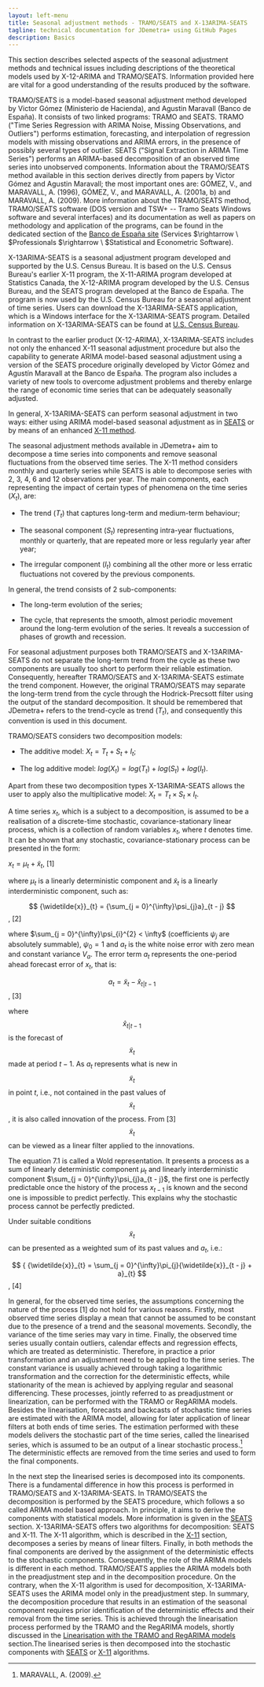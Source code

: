```yaml
---
layout: left-menu
title: Seasonal adjustment methods - TRAMO/SEATS and X-13ARIMA-SEATS
tagline: technical documentation for JDemetra+ using GitHub Pages
description: Basics
---
```

This section describes selected aspects of the seasonal adjustment methods and
technical issues including descriptions of the theoretical models used
by X-12-ARIMA and TRAMO/SEATS. Information provided here are vital for a good understanding of the
results produced by the software.

TRAMO/SEATS is a model-based seasonal adjustment method developed by
Victor Gómez (Ministerio de Hacienda), and Agustin Maravall (Banco de
España). It consists of two linked programs: TRAMO and SEATS. TRAMO
(\"Time Series Regression with ARIMA Noise, Missing Observations, and
Outliers\") performs estimation, forecasting, and interpolation of
regression models with missing observations and ARIMA errors, in the
presence of possibly several types of outlier. SEATS (\"Signal
Extraction in ARIMA Time Series\") performs an ARIMA-based decomposition
of an observed time series into unobserved components. Information about
the TRAMO/SEATS method available in this section derives directly from
papers by Victor Gómez and Agustin Maravall; the most important ones
are: GÓMEZ, V., and MARAVALL, A. (1996), GÓMEZ, V., and MARAVALL, A.
(2001a, b) and MARAVALL, A. (2009). More information about the
TRAMO/SEATS method, TRAMO/SEATS software (DOS version and TSW+ -- Tramo
Seats Windows software and several interfaces) and its documentation as
well as papers on methodology and application of the programs, can be
found in the dedicated section of the [Banco de España site](https://www.bde.es/bde/es/) (Services
$\rightarrow \ $Professionals $\rightarrow \ $Statistical and
Econometric Software).

X-13ARIMA-SEATS is a seasonal adjustment program developed and supported
by the U.S. Census Bureau. It is based on the U.S. Census Bureau\'s
earlier X-11 program, the X-11-ARIMA program developed at Statistics
Canada, the X-12-ARIMA program developed by the U.S. Census Bureau, and
the SEATS program developed at the Banco de España. The program is now
used by the U.S. Census Bureau for a seasonal adjustment of time series.
Users can download the X-13ARIMA-SEATS application, which is a Windows
interface for the X-13ARIMA-SEATS program. Detailed information on
X-13ARIMA-SEATS can be found at [U.S. Census Bureau](https://www.census.gov/).

In contrast to the earlier product (X-12-ARIMA), X-13ARIMA-SEATS
includes not only the enhanced X-11 seasonal adjustment procedure but
also the capability to generate ARIMA model-based seasonal adjustment
using a version of the SEATS procedure originally developed by Victor
Gómez and Agustín Maravall at the Banco de España. The program also
includes a variety of new tools to overcome adjustment problems and
thereby enlarge the range of economic time series that can be adequately
seasonally adjusted.

In general, X-13ARIMA-SEATS can perform seasonal adjustment in two ways:
either using ARIMA model-based seasonal adjustment as in [SEATS](../theory/SA_SEATS.html) or by
means of an enhanced [X-11 method](../theory/SA_X11.html).

The seasonal adjustment methods available in JDemetra+ aim to decompose
a time series into components and remove seasonal fluctuations from the
observed time series. The X-11 method considers monthly and quarterly
series while SEATS is able to decompose series with 2, 3, 4, 6 and 12
observations per year. The main components, each representing the impact
of certain types of phenomena on the time series ($X_{t}$), are:

-   The trend ($T_{t}$) that captures long-term and medium-term behaviour;

-   The seasonal component ($S_{t}$) representing intra-year fluctuations, monthly or quarterly, that are repeated more or less regularly year after year;

-   The irregular component ($I_{t}$) combining all the other more or less erratic fluctuations not covered by the previous components.

In general, the trend consists of 2 sub-components:

-   The long-term evolution of the series;

-   The cycle, that represents the smooth, almost periodic movement around the long-term evolution of the series. It reveals a succession of phases of growth and recession.

For seasonal adjustment purposes both TRAMO/SEATS and X-13ARIMA-SEATS do
not separate the long-term trend from the cycle as these two components
are usually too short to perform their reliable estimation.
Consequently, hereafter TRAMO/SEATS and X-13ARIMA-SEATS estimate the
trend component. However, the original TRAMO/SEATS may separate the
long-term trend from the cycle through the Hodrick-Precsott filter using
the output of the standard decomposition. It should be remembered that
JDemetra+ refers to the trend-cycle as trend ($T_{t}$), and consequently
this convention is used in this document.

TRAMO/SEATS considers two decomposition models:

-   The additive model: $X_{t} = T_{t} + S_{t} + I_{t}$;

-   The log additive model:
     $log(X_{t}) = log(T_{t}) + log(S_{t}) + log(I_{t})$.

Apart from these two decomposition types X-13ARIMA-SEATS allows the user
to apply also the multiplicative
model: $X_{t} = T_{t} \times S_{t} \times I_{t}$.

A time series $x_{t}$, which is a subject to a decomposition, is assumed
to be a realisation of a discrete-time stochastic, covariance-stationary
linear process, which is a collection of random variables
$x_{t}$, where $t$ denotes time. It can be shown that
any stochastic, covariance-stationary process can be presented in the
form:

  
  $x_{t} = \mu_{t} + {\widetilde{x}}_{t}$,   \[1\]
  

where $\mu_{t}$ is a linearly deterministic component and
${\widetilde{x}}_{t}$ is a linearly interderministic component, such as:

  
  $$
  {\widetilde{x}}_{t} = {\sum_{j = 0}^{\infty}\psi_{j}a}_{t - j}
  $$,   \[2\]
  

where $\sum_{j = 0}^{\infty}\psi_{i}^{2} < \infty$ (coefficients
$\psi_{j}$ are absolutely summable), $\psi_{0} = 1$ and $a_{t}$ is the
white noise error with zero mean and constant variance $V_{a}$. The
error term $a_{t}$ represents the one-period ahead forecast error of
$x_{t}$, that is:

  
  $$
  a_{t} = {\widetilde{x}}_{t} - {\widehat{x}}_{t|t - 1}
  $$,   \[3\]
  

where $${\widehat{x}}_{t|t - 1}$$ is the forecast of $${\widetilde{x}}_{t}$$
made at period $t - 1$. As $a_{t}$ represents what is new in $${\widetilde{x}}_{t}$$ in point $t$, i.e., not contained in the past values of $${\widetilde{x}}_{t}$$, it is also called innovation of the process. From \[3\] $${\widetilde{x}}_{t}$$ can be viewed as a linear filter applied to the innovations.

The equation 7.1 is called a Wold representation. It presents a process
as a sum of linearly deterministic component $\mu_{t}$ and linearly
interderministic component $\sum_{j = 0}^{\infty}\psi_{j}a_{t - j}$, the
first one is perfectly predictable once the history of the process
$x_{t - 1}$ is known and the second one is impossible to predict
perfectly. This explains why the stochastic process cannot be perfectly
predicted.

Under suitable conditions $${\widetilde{x}}_{t}$$ can be presented as a weighted sum of its past values and $a_{t}$, i.e.:


  $$
  { {\widetilde{x}}_{t} = \sum_{j = 0}^{\infty}\pi_{j}{\widetilde{x}}_{t - j} + a}_{t}
  $$,   \[4\]


In general, for the observed time series, the assumptions concerning the
nature of the process \[1\] do not hold for various reasons. Firstly,
most observed time series display a mean that cannot be assumed to be
constant due to the presence of a trend and the seasonal movements.
Secondly, the variance of the time series may vary in time. Finally, the
observed time series usually contain outliers, calendar effects and
regression effects, which are treated as deterministic. Therefore, in
practice a prior transformation and an adjustment need to be applied to
the time series. The constant variance is usually achieved through
taking a logarithmic transformation and the correction for the
deterministic effects, while stationarity of the mean is achieved by
applying regular and seasonal differencing. These processes, jointly
referred to as preadjustment or linearization, can be performed with the
TRAMO or RegARIMA models. Besides the linearisation, forecasts and
backcasts of stochastic time series are estimated with the ARIMA model,
allowing for later application of linear filters at both ends of time
series. The estimation performed with these models delivers the
stochastic part of the time series, called the linearised series, which
is assumed to be an output of a linear stochastic process.[^1] The
deterministic effects are removed from the time series and used to form
the final components.

In the next step the linearised series is decomposed into its
components. There is a fundamental difference in how this process is
performed in TRAMO/SEATS and X-13ARIMA-SEATS. In TRAMO/SEATS the
decomposition is performed by the SEATS procedure, which follows a so
called ARIMA model based approach. In principle, it aims to derive the
components with statistical models. More information is given in the [SEATS](..theory/SA_SEATS.html) section.
X-13ARIMA-SEATS offers two algorithms for decomposition: SEATS and X-11.
The X-11 algorithm, which is described in the [X-11](..theory/SA_X11.html) section, decomposes a series by
means of linear filters. Finally, in both methods the final components
are derived by the assignment of the deterministic effects to the
stochastic components. Consequently, the role of the ARIMA models is
different in each method. TRAMO/SEATS applies the ARIMA models both in
the preadjustment step and in the decomposition procedure. On the
contrary, when the X-11 algorithm is used for decomposition,
X-13ARIMA-SEATS uses the ARIMA model only in the preadjustment step. In
summary, the decomposition procedure that results in an estimation of
the seasonal component requires prior identification of the
deterministic effects and their removal from the time series. This is
achieved through the linearisation process performed by the TRAMO and
the RegARIMA models, shortly discussed in the [Linearisation with the TRAMO and RegARIMA models](..theory/SA_lin.html) section.The linearised series is
then decomposed into the stochastic components with [SEATS](..theory/SA_SEATS.html) or
[X-11](..theory/SA_X11.html) algorithms.





[^1]: MARAVALL, A. (2009).

[^2]: DAGUM, E.B. (1980).

[^3]: GÓMEZ, V., and MARAVALL, A. (2001b). Autocorrelation and partial
    autocorrelation functions are described in 7.9.

[^4]: The notation used by TRAMO for the polynomials is different from
    the one commonly used in the literature, for example in HAMILTON,
    J.D. (1994) the AR polynomial is denoted as
    ${\phi\left( B \right) = 1 - \phi}_{1}B + \ldots + \phi_{p}B^{p}$.

[^5]: BOX G.E.P., JENKINS, G.M., and REINSEL, G.C. (2007).

[^6]: KAISER, R., and MARAVALL, A. (1999).

[^7]: '*X-13ARIMA-SEATS Reference Manual*' (2015).

[^8]: In the TRAMO/SEATS method this type of outlier is called a
    transitory change.

[^9]: See GÓMEZ, V., and MARAVALL, A. (1997).

[^10]: Dummy variable is the variable that takes the values 0 or 1 to
    indicate the absence or presence of some effect.

[^11]: GÓMEZ, V., and MARAVALL, A. (2010).

[^12]: Parsimonious models are those which have a great deal of
    explanatory power using a relatively small number of parameters.
    Balanced models are models for which the order of the combined AR
    and differencing operators is equal to the order of the combined MA
    operator (see GÓMEZ, V., and MARAVALL, A. (1997)). A model is said
    to be more balanced than a competing model if the absolute
    difference between the total orders of the AR plus differencing and
    MA operators is smaller for one model than another. For description
    of the Hannan-Rissanen algorithm see HANNAN, E.J., and RISSANEN, J.
    (1982), GÓMEZ, V., and MARAVALL, A. (2001b) and 7.1.1.4.

[^13]: See 7.2.1.4.

[^14]: See 7.1.1.6.

[^15]: GÓMEZ, V., and MARAVALL, A. (2001b).

[^16]: MARAVALL, A. (2000).

[^17]: '*X-13ARIMA-SEATS Reference Manual*' (2015).

[^18]: DAGUM, E.B. (1988).

[^19]: '*X-13ARIMA-SEATS Reference Manual*' (2015).

[^20]: The pre-tested options are: one, eight, and fifteen days before
    Easter.

[^21]: See 7.1.1.2.

[^22]: CHATFIELD, C. (2004).

[^23]: AKAIKE, H. (1973).

[^24]: HURVICH, C.M., and TSAI, C. (1989).

[^25]: HANNAN, E.J., and QUINN, B.G. (1979).

[^26]: SCHWARZ, G. (1978).

[^27]: PEÑA, D. (2001).

[^28]: HANNAN, E.J., and RISSANEN, J. (1982), NEWBOLD, D., and BOS, T.
    (1982).

[^29]: '*X-13ARIMA-SEATS Reference Manual*' (2015).

[^30]: Ibid.

[^31]: In the original software SEATS can be used either with TRAMO,
    operating on the input received from the latter, or alone, fitting
    an ARIMA model to the series.

[^32]: GÓMEZ, V., and MARAVALL, A. (1998).

[^33]: GÓMEZ, V., and MARAVALL, A. (1997).

[^34]: GÓMEZ, V., and MARAVALL, A. (2001a).

[^35]: For description of the spectrum see 7.3.

[^36]: MARAVALL, A. (1995).

[^37]: Description based on KAISER, R., and MARAVALL, A. (2000) and
    MARAVALL, A. (2008c).

[^38]: For details see MARAVALL, A., CAPORELLO, G., PÉREZ, D., and
    LÓPEZ, R. (2014).

[^39]: In JDemetra+ this argument is called *Trend boundary*.

[^40]: The AR roots close to or at the trading day frequency generates a
    stochastic trading day component. A stochastic trading day component
    is always modelled as a stationary ARMA(2,2), where the AR part
    contains the roots close to the TD frequency, and the MA(2) is
    obtained from the model decomposition (MARAVALL, A., and PÉREZ, D.
    (2011)). This component, estimated by SEATS, is not implemented by
    the current version of JDemetra+.

[^41]: The term pseudo-spectrum is used for a non-stationary time
    series, while the term spectrum is used for a stationary time
    series.

[^42]: If the ARIMA model estimated in TRAMO does not accept an
    admissible decomposition, SEATS replaces it with a decomposable
    approximation. The modified model is therefore used to decompose the
    series. There are also other rare situations when the ARIMA model
    chosen by TRAMO is changed by SEATS. It happens when, for example,
    the ARIMA models generate unstable seasonality or produce a
    senseless decomposition. Such examples are discussed by MARAVALL, A.
    (2009).

[^43]: HILLMER, S.C., and TIAO, G.C. (1982).

[^44]: GÓMEZ, V., and MARAVALL, A. (2001a).

[^45]: HILLMER, S.C., and TIAO, G.C. (1982).

[^46]: MARAVALL, A. (1986).

[^47]: Ibid.

[^48]: KAISER, R., and MARAVALL, A. (2000).

[^49]: The choice of the estimation method is controlled by the *Method*
    parameter, explained in the [SEATS specification](../reference-manual/sa-spec-tramo.html) section.

[^50]: MARAVALL, A. (2008c).

[^51]: MARAVALL, A. (1995).

[^52]: MARAVALL, A., and PLANAS, C. (1999).

[^53]: MARAVALL, A. (1998).

[^54]: GÓMEZ, V., and MARAVALL, A. (2001a).

[^55]: Ibid.

[^56]: KAISER, R., and MARAVALL, A. (2000).

[^57]: MARAVALL, A. (1995).

[^58]: MARAVALL, A. (2009).

[^59]: The section is based on KAISER, R., and MARAVALL, A. (2000).

[^60]: See 7.1.2.3. For further details see MARAVALL, A. (2008).

[^61]: This is a general estimation procedure used by the U.S. Census
    Bureau. JDemetra+ does not calculate backcasts for X-13ARIMA-SEATS.

[^62]: GÓMEZ, V., and MARAVALL, A (2001b).

[^63]: In fact, astronomical observations show that the equinox occurs
    on 20 March in most years.

[^64]: In case of SEATS, the properties can be trivially derived from
    the matrix formulation of signal extraction. They are also valid for
    X-11 (additive).

[^65]: HAMILTON, J.D. (1994).

[^66]: Ibid.

[^67]: CHATFIELD, C. (2004).

[^68]: BROCKWELL, P.J., and DAVIS, R.A. (2002).

[^69]: HAMILTON, J.D. (1994).

[^70]: SOKUP, R.J., and FINDLEY, D. F. (1999).

[^71]: BROCKWELL, P.J., and DAVIS, R.A. (2002).

[^72]: For details see BROCKWELL, P.J., and DAVIS, R.A. (2006).

[^73]: BOX, G.E.P., JENKINS, G.M., and REINSEL, G.C. (2007).

[^74]: The proof is given in BROCKWELL, P.J., and DAVIS, R.A. (2006).

[^75]: Ibid.

[^76]: Definition from '*X-12-ARIMA Reference Manual*' (2011).

[^77]: The false alarm rate is defined as the fraction of the 50
    replicates for which a visually significant spectral peak occurred
    at one of the trading day frequencies being considered in the
    designated output spectra (SOUKUP, R.J., and FINDLEY, D.F. (1999)).

[^78]: FINDLEY, D., MONSELL, B.C., SHULMAN, H.B., and PUGH, M.G. (1990).

[^79]: FINDLEY, D., MONSELL, B.C., BELL, W., OTTO, M., and CHEN, B.-C.
    (1990).

[^80]: The description of the test derives from DOORNIK, J.A., and
    HANSEN, H. (2008).

[^81]: CHATFIELD, C. (2004).

[^82]: The unmodified Seasonal -- Irregular component corresponds to the
    Seasonal -- Irregular factors with the extreme values.

[^83]: DAGUM, E.B. (1987).

[^84]: MARAVALL, A. (2008a).

[^85]: For definition of the periodogram and Fourier frequencies see
    7.3.

[^86]: Description of the idea of benchmarking is based on DAGUM, B.E.,
    and CHOLETTE, P.A. (1994) and QUENNEVILLE, B. et all (2003).
    Detailed information can be found in: DAGUM, B.E., and CHOLETTE,
    P.A. (2006).

[^87]: DAGUM, B.E., and CHOLETTE, P.A. (2006).

[^88]: '*X-12-ARIMA Reference Manual'* (2011).

[^89]: HOOD, C.C.H. (2005).

[^90]: CHOLETTE, P.A. (1979).

[^91]: MAKRIDAKIS, S., WHEELWRIGHT, S.C., and HYNDMAN, R.J. (1998).

[^92]: CHATFIELD, C. (2004).
